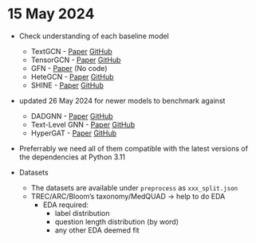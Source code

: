 # 15 May 2024

- Check understanding of each baseline model
    - TextGCN - [Paper](https://arxiv.org/abs/1809.05679) [GitHub](https://github.com/codeKgu/Text-GCN)
    - TensorGCN - [Paper](https://arxiv.org/abs/2001.05313) [GitHub](https://github.com/THUMLP/TensorGCN_pytorch)
    - GFN - [Paper](https://www.sciencedirect.com/science/article/abs/pii/S0950705121009217) (No code)
    - HeteGCN - [Paper](https://arxiv.org/abs/2008.12842) [GitHub](https://github.com/microsoft/HeteGCN)
    - SHINE - [Paper](https://aclanthology.org/2021.emnlp-main.247/) [GitHub](https://github.com/tata1661/SHINE-EMNLP21)

- updated 26 May 2024 for newer models to benchmark against
    - DADGNN - [Paper](https://aclanthology.org/2021.emnlp-main.642/) [GitHub](https://github.com/KEAML-JLU/DADGNN)
    - Text-Level GNN - [Paper](https://aclanthology.org/2021.emnlp-main.642/) [GitHub](https://github.com/Cynwell/Text-Level-GNN)
    - HyperGAT - [Paper](https://aclanthology.org/2020.emnlp-main.399/) [GitHub](https://github.com/kaize0409/HyperGAT_TextClassification)

- Preferrably we need all of them compatible with the latest versions of the dependencies at Python 3.11

- Datasets
    - The datasets are available under ```preprocess``` as ```xxx_split.json```
    - TREC/ARC/Bloom’s taxonomy/MedQUAD → help to do EDA
        - EDA required: 
            - label distribution
            - question length distribution (by word)
            - any other EDA deemed fit


            
